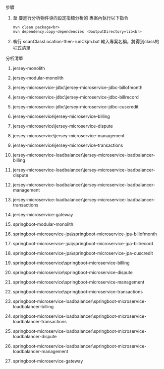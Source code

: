 步驟
1. 至 要進行分析物件導向設定指標分析的 專案內執行以下指令<br>
	```
	mvn clean package<br>
	mvn dependency:copy-dependencies -DoutputDirectory=lib<br>
	```
2. 執行 scanClassLocation-then-runCkjm.bat 輸入專案名稱，將得到class的程式清單

分析清單
1.	jersey-monolith
2.	jersey-modular-monolith
3.	jersey-microservice-jdbc\jersey-microservice-jdbc-billofmonth
4.	jersey-microservice-jdbc\jersey-microservice-jdbc-billrecord
5.	jersey-microservice-jdbc\jersey-microservice-jdbc-cuscredit
6.	jersey-microservice\jersey-microservice-billing
7.	jersey-microservice\jersey-microservice-dispute
8.	jersey-microservice\jersey-microservice-management
9.	jersey-microservice\jersey-microservice-transactions
10.	jersey-microservice-loadbalancer\jersey-microservice-loadbalancer-billing
11.	jersey-microservice-loadbalancer\jersey-microservice-loadbalancer-dispute
12.	jersey-microservice-loadbalancer\jersey-microservice-loadbalancer-management
13.	jersey-microservice-loadbalancer\jersey-microservice-loadbalancer-transactions
14. jersey-microservice-gateway

15. springboot-modular-monolith
16.	springboot-microservice-jpa\springboot-microservice-jpa-billofmonth
17.	springboot-microservice-jpa\springboot-microservice-jpa-billrecord
18.	springboot-microservice-jpa\springboot-microservice-jpa-cuscredit
19.	springboot-microservice\springboot-microservice-billing
20.	springboot-microservice\springboot-microservice-dispute
21.	springboot-microservice\springboot-microservice-management
22.	springboot-microservice\springboot-microservice-transactions
23.	springboot-microservice-loadbalancer\springboot-microservice-loadbalancer-billing
24.	springboot-microservice-loadbalancer\springboot-microservice-loadbalancer-transactions
25.	springboot-microservice-loadbalancer\springboot-microservice-loadbalancer-dispute
26.	springboot-microservice-loadbalancer\springboot-microservice-loadbalancer-management
27. springboot-microservice-gateway